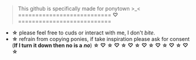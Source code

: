 > This github is specifically made for ponytown >_<
 =========================== **♡** ===========================
- **☆** please feel free to cuds or interact with me, I don't *bite*.
- **☆** refrain from copying ponies, if take inspiration please ask for consent (**If I turn it down then no is a** ___no___)
  **☆** **♡** **☆** **♡** **☆** **♡** **☆** **♡** **☆** **♡** **☆** **♡** **☆** **♡** **☆**
 <!--
**zcsaix/zcsaix** is a ✨ _special_ ✨ repository because its `README.md` (this file) appears on your GitHub profile.

Here are some ideas to get you started:

- 🔭 I’m currently working on ...
- 🌱 I’m currently learning ...
- 👯 I’m looking to collaborate on ...
- 🤔 I’m looking for help with ...
- 💬 Ask me about ...
- 📫 How to reach me: ...
- 😄 Pronouns: ...
- ⚡ Fun fact: ...
-->
